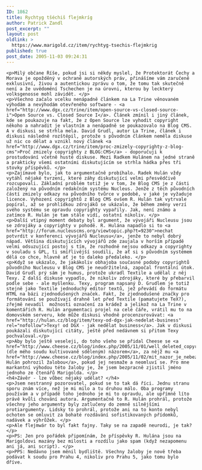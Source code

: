 ```yaml
---
ID: 1862
title: Rychtyg tšéchiš flejmkríg
author: Patrick Zandl
post_excerpt: ""
layout: post
oldlink: >
  https://www.marigold.cz/item/rychtyg-tsechis-flejmkrig
published: true
post_date: 2005-11-03 09:24:31
---
```

	<p>Milý občane Říše, pokud jsi si někdy myslel, že Protektorát Čechy a Morava je opožděný v ochraně autorských práv, přinášíme vám zaručeně exklusivní, živou a autentickou zprávu o tom, že tomu tak skutečně není a že uvědomění Tschechen je na úrovni, kterou by leckterý volksgenosse mohl závidět. </p>
	<p>Všechno začalo vcelku nenápadně článkem na La Trine věnovaném výhodám a nevýhodám otevřeného software - <a href="http://www.dgx.cz/trine/item/open-source-vs-closed-source-i">Open Source vs. Closed Source I</a>. Článek zmínil i jiný článek, kde se poukazuje na fakt, že z Open Source lze vyhodit copyright někoho a nahradit je vlastním a nenápadně se poukazovalo na Blog CMS. A v diskusi se strhla mela. David Grudl, autor La Trine, článek i diskusi následně rozštěpil, protože s původním článkem neměla diskuse už nic co dělat a vznikl nový článek <a href="http://www.dgx.cz/trine/item/proc-zmizely-copyrighty-z-blog-cms">Proč zmizely copyrighty z BLOG:CMS</a> - doporučuji k prostudování včetně husté diskuse. Mezi Radkem Hulánem na jedné straně a prakticky všemi ostatními diskutujícím se strhla hádka přes tři stovky příspěvků. </p>
	<p>Zajímavé bylo, jak to argumentačně probíhalo. Radek Hulán vždy vytáhl nějaké tvrzení, které záhy diskutující velmi přesvědčivě rozcupovali. Základní problém totiž je v tom, že Blog CMS je z části založený na původním redakčním systému Nucleus. Jenže z těch původních částí zmizely odkazy na původního tvůrce v podobě, v jaké je vyžaduje licence. Vyhození copyrightů z Blog CMS ovšem R. Hulán tak vytrvale popíral, až se prohlídkou zdrojáků se ukázalo, že během změny verzí svého systému se opravdu copyrighty vypařily. Jak, není známo a zatímco R. Hulán je tam stále vidí, ostatní nikoliv. </p>
	<p>Další vtipný moment debaty byl argument, že vývojáři Nucleusu jsou se zdrojáky a copyrighty v pohodě. R. Hulána napadlo si to <a href="http://forum.nucleuscms.org/viewtopic.php?t=9230">nechat potvrdit v konferenci vývojářů Nucleusu</a>, jenže to nebyl dobrý nápad. Většina diskutujících vývojářů zde zaujala v horším případě velmi odsuzující postoj s tím, že rozhodně nejsou odkazy a copyrighty v souladu s GPL, ti smířlivější soudili, že ať si s původním systémem dělá co chce, hlavně ať je to daleko předaleko. </p>
	<p>Když se ukázalo, že jakákoliv obhajoba současné podoby copyrightů původního Nucleusu v Blog CMS je neudržitelná, započal frontální útok. David Grudl prý sám je humus, protože ukradl Textile a udělal z něj Texy. Z další diskuse vypadlo, že nikoliv zdrojáky, které by přebarvil podle sebe - ale myšlenku. Texy, program napsaný D. Grudlem je totiž stejně jako Textile jednoduchý editor textů, jež převádí do formátu HTML na bázi zjednodušených značek. Fakt, že zjednodušené značky pro formátování se používají drahně let před Textile (pamatujete TeX?), zřejmě nevadil  možnosti označení za krádež a jelikož na La Trine v komentářích R. Hulán argumentaci projel na celé čáře, vrátil mu to na domovském serveru, kde může diskusi vhodně procenzurovávat: <a href="http://hulan.cz/blog/item/texy-od-dgx-jak-nedelat-business" rel="nofollow">Texy! od DGX - jak nedělat business</a>. Jak v diskusi poukázali diskutující citáty, ještě před nedávnem si přitom Texy pochvaloval.</p>
	<p>Aby bylo ještě veseleji, do toho všeho se přidal Cheese se <a href="http://www.cheese.cz/blog/index.php/2005/11/01/well_deleted_copyrights_radek_hulan">svým (dle mého soudu kultivovaně sděleným) názorem</a>, za nějž mu <a href="http://www.cheese.cz/blog/index.php/2005/11/02/mit_nazor_je_nebezpecna_nemoc">R. Hulán pohrozil žalobou</a>, pokud jej nesmaže a neomluví se. Pro mne markantní výhodou této žaloby je, že jsem bezpracně zjistil jméno jednoho ze čtenářů Marigolda. </p>
	<h4>Závěr - lze vůbec nějaký udělat? </h4>
	<p>Jsem nestranný pozorovatel, pokud se to tak dá říci. Jednu stranu sporu znám více, než je mi milo a tu druhou málo. Oba programy používám a v případě toho jednoho je mi to opravdu, ale upřímně líto právě kvůli chování autora. Argumentačně to R. Hulán prohrál, protože všechny jeho argumenty byly zatlučeny do zemně silnějšími protiargumenty. Lidsky to prohrál, protože ani na to konto nebyl ochoten se omluvit za bohaté rozdávání sofistikovaných přídomků, nadávek a výhrůžek. </p>
	<p>Ale flejmwár to byl fakt fajny. Taky se na zapadě neurodi, je tak?</p>
	<p>PS: Jen pro pořádek připomínám, že příspěvky R. Hulána jsou na Marigoldovi mazány bez milosti a rozdílu jako spam (když nezapomenu ani já, ani script). </p>
	<p>PPS: Nedávno jsem měnil bydliště. Všechny žaloby je nově třeba podávat k soudu pro Prahu 4, nikoliv pro Prahu 5, jako tomu bylo dříve.
</p>